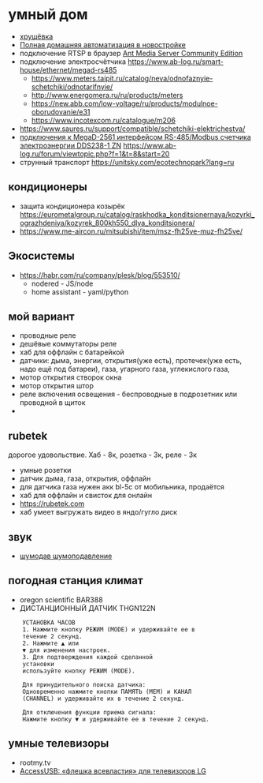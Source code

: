 # умный дом

 * [хрущёвка](https://habr.com/ru/post/503646/)
 * [Полная домашняя автоматизация в новостройке](https://habr.com/ru/post/489610/)
 * подключение RTSP в браузер [Ant Media Server Community Edition](https://www.ab-log.ru/smart-house/video_camera_security/hikvision-ipcam)
 * подключение электросчётчика https://www.ab-log.ru/smart-house/ethernet/megad-rs485
	* https://www.meters.taipit.ru/catalog/neva/odnofaznyie-schetchiki/odnotarifnyie/
	* http://www.energomera.ru/ru/products/meters
	* https://new.abb.com/low-voltage/ru/products/modulnoe-oborudovanie/e31
	* https://www.incotexcom.ru/catalogue/m206
 * https://www.saures.ru/support/compatible/schetchiki-elektrichestva/
 * [подключения к MegaD-2561 интерфейсом RS-485/Modbus счетчика электроэнергии DDS238-1 ZN](https://www.ab-log.ru/smart-house/ethernet/megad-rs485) https://www.ab-log.ru/forum/viewtopic.php?f=1&t=8&start=20
 * струнный транспорт https://unitsky.com/ecotechnopark?lang=ru

## кондиционеры

 * защита кондиционера козырёк https://eurometalgroup.ru/catalog/raskhodka_konditsionernaya/kozyrki_ograzhdeniya/kozyrek_800kh550_dlya_konditsionera/
 * https://www.me-aircon.ru/mitsubishi/item/msz-fh25ve-muz-fh25ve/

## Экосистемы

 * https://habr.com/ru/company/plesk/blog/553510/
	* nodered - JS/node
	* home assistant - yaml/python

## мой вариант

 * проводные реле
 * дешёвые коммутаторы реле
 * хаб для оффлайн с батарейкой
 * датчики: дыма, энергии, открытия(уже есть), протечек(уже есть, надо ещё под батареи), газа, угарного газа, углекислого газа,
 * мотор открытия створок окна
 * мотор открытия штор
 * реле включения освещения - беспроводные в подрозетник или проводной в щиток
 *

##  rubetek

 дорогое удовольствие. Хаб - 8к, розетка - 3к, реле - 3к

 * умные розетки
 * датчик дыма, газа, открытия, оффлайн
 * для датчика газа нужен акк bl-5c от мобильника, продаётся
 * хаб для оффлайн и свисток для онлайн
 * https://rubetek.com
 * хаб умеет выгружать видео в яндо/гугло диск


## звук

 * [шумодав шумоподавление](https://github.com/lawl/NoiseTorch)

## погодная станция климат

* oregon scientific BAR388
* ДИСТАНЦИОННЫЙ ДАТЧИК THGN122N

```
	УСТАНОВКА ЧАСОВ
	1. Нажмите кнопку РЕЖИМ (MODE) и удерживайте ее в
	течение 2 секунд.
	2. Нажмите ▲ или
	▼ для изменения настроек.
	3. Для подтверждения каждой сделанной
	установки
	используйте кнопку РЕЖИМ (MODE).

	Для принудительного поиска датчика:
	Одновременно нажмите кнопки ПАМЯТЬ (MEM) и КАНАЛ
	(CHANNEL) и удерживайте их в течение 2 секунд.

	Для отключения функции приема сигнала:
	Нажмите кнопку ▼ и удерживайте ее в течение 2 секунд.
```

## умные телевизоры

 * rootmy.tv
 * [AccessUSB: «флешка всевластия» для телевизоров LG](https://habr.com/ru/post/656565/)
